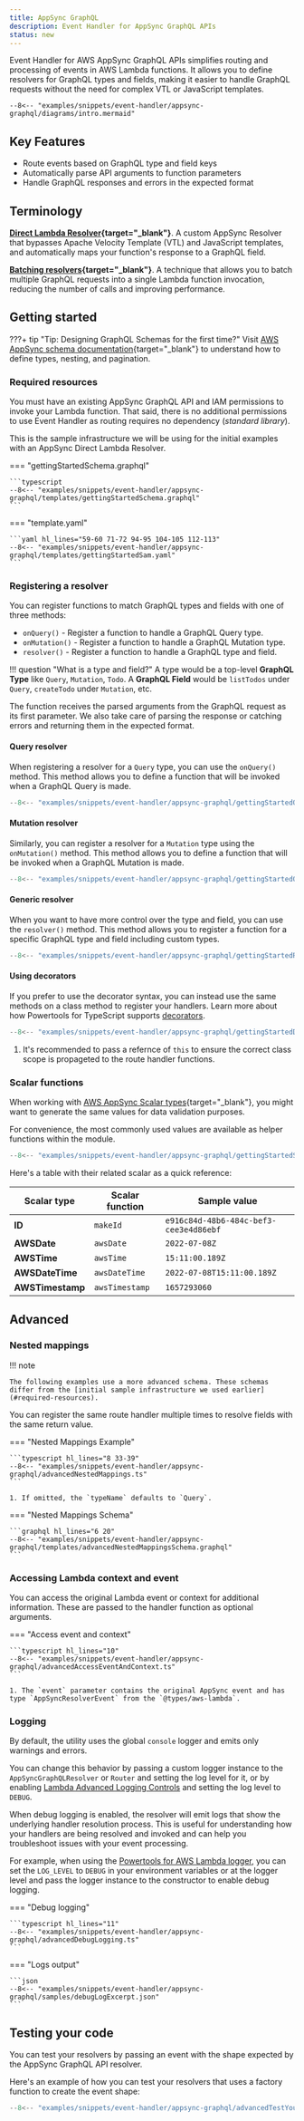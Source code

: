 ```yaml
---
title: AppSync GraphQL
description: Event Handler for AppSync GraphQL APIs
status: new
---
```


Event Handler for AWS AppSync GraphQL APIs simplifies routing and processing of events in AWS Lambda functions. It allows you to define resolvers for GraphQL types and fields, making it easier to handle GraphQL requests without the need for complex VTL or JavaScript templates.

```mermaid
--8<-- "examples/snippets/event-handler/appsync-graphql/diagrams/intro.mermaid"
```

## Key Features

- Route events based on GraphQL type and field keys
- Automatically parse API arguments to function parameters
- Handle GraphQL responses and errors in the expected format

## Terminology

**[Direct Lambda Resolver](https://docs.aws.amazon.com/appsync/latest/devguide/direct-lambda-reference.html){target="_blank"}**. A custom AppSync Resolver that bypasses Apache Velocity Template (VTL) and JavaScript templates, and automatically maps your function's response to a GraphQL field.

**[Batching resolvers](https://docs.aws.amazon.com/appsync/latest/devguide/tutorial-lambda-resolvers.html#advanced-use-case-batching){target="_blank"}**. A technique that allows you to batch multiple GraphQL requests into a single Lambda function invocation, reducing the number of calls and improving performance.

## Getting started

???+ tip "Tip: Designing GraphQL Schemas for the first time?"
    Visit [AWS AppSync schema documentation](https://docs.aws.amazon.com/appsync/latest/devguide/designing-your-schema.html){target="_blank"} to understand how to define types, nesting, and pagination.

### Required resources

You must have an existing AppSync GraphQL API and IAM permissions to invoke your Lambda function. That said, there is no additional permissions to use Event Handler as routing requires no dependency (_standard library_).

This is the sample infrastructure we will be using for the initial examples with an AppSync Direct Lambda Resolver.

=== "gettingStartedSchema.graphql"

    ```typescript
    --8<-- "examples/snippets/event-handler/appsync-graphql/templates/gettingStartedSchema.graphql"
    ```

=== "template.yaml"

    ```yaml hl_lines="59-60 71-72 94-95 104-105 112-113"
    --8<-- "examples/snippets/event-handler/appsync-graphql/templates/gettingStartedSam.yaml"
    ```

### Registering a resolver

You can register functions to match GraphQL types and fields with one of three methods:

- `onQuery()` - Register a function to handle a GraphQL Query type.
- `onMutation()` - Register a function to handle a GraphQL Mutation type.
- `resolver()` - Register a function to handle a GraphQL type and field.

!!! question "What is a type and field?"
    A type would be a top-level **GraphQL Type** like `Query`, `Mutation`, `Todo`. A **GraphQL Field** would be `listTodos` under `Query`, `createTodo` under `Mutation`, etc.

The function receives the parsed arguments from the GraphQL request as its first parameter. We also take care of parsing the response or catching errors and returning them in the expected format.

#### Query resolver

When registering a resolver for a `Query` type, you can use the `onQuery()` method. This method allows you to define a function that will be invoked when a GraphQL Query is made.

```typescript hl_lines="2 8 10 21" title="Registering a resolver for a Query type"
--8<-- "examples/snippets/event-handler/appsync-graphql/gettingStartedOnQuery.ts"
```

#### Mutation resolver

Similarly, you can register a resolver for a `Mutation` type using the `onMutation()` method. This method allows you to define a function that will be invoked when a GraphQL Mutation is made.

```typescript hl_lines="2-5 11 13 25" title="Registering a resolver for a Mutation type"
--8<-- "examples/snippets/event-handler/appsync-graphql/gettingStartedOnMutation.ts"
```

#### Generic resolver

When you want to have more control over the type and field, you can use the `resolver()` method. This method allows you to register a function for a specific GraphQL type and field including custom types.

```typescript hl_lines="2 8 10 27-30" title="Registering a resolver for a type and field"
--8<-- "examples/snippets/event-handler/appsync-graphql/gettingStartedResolver.ts"
```

#### Using decorators

If you prefer to use the decorator syntax, you can instead use the same methods on a class method to register your handlers. Learn more about how Powertools for TypeScript supports [decorators](../../getting-started/usage-patterns.md).

```typescript hl_lines="3-6 12 15 27 38 60" title="Using decorators to register a resolver"
--8<-- "examples/snippets/event-handler/appsync-graphql/gettingStartedDecorators.ts"
```

1. It's recommended to pass a refernce of `this` to ensure the correct class scope is propageted to the route handler functions.

### Scalar functions

When working with [AWS AppSync Scalar types](https://docs.aws.amazon.com/appsync/latest/devguide/scalars.html){target="_blank"}, you might want to generate the same values for data validation purposes.

For convenience, the most commonly used values are available as helper functions within the module.

```typescript hl_lines="2-6" title="Creating key scalar values"
--8<-- "examples/snippets/event-handler/appsync-graphql/gettingStartedScalarFunctions.ts"
```

Here's a table with their related scalar as a quick reference:

| Scalar type      | Scalar function | Sample value                           |
| ---------------- | --------------- | -------------------------------------- |
| **ID**           | `makeId`        | `e916c84d-48b6-484c-bef3-cee3e4d86ebf` |
| **AWSDate**      | `awsDate`       | `2022-07-08Z`                          |
| **AWSTime**      | `awsTime`       | `15:11:00.189Z`                        |
| **AWSDateTime**  | `awsDateTime`   | `2022-07-08T15:11:00.189Z`             |
| **AWSTimestamp** | `awsTimestamp`  | `1657293060`                           |

## Advanced

### Nested mappings

!!! note

    The following examples use a more advanced schema. These schemas differ from the [initial sample infrastructure we used earlier](#required-resources).

You can register the same route handler multiple times to resolve fields with the same return value.

=== "Nested Mappings Example"

    ```typescript hl_lines="8 33-39"
    --8<-- "examples/snippets/event-handler/appsync-graphql/advancedNestedMappings.ts"
    ```

    1. If omitted, the `typeName` defaults to `Query`.

=== "Nested Mappings Schema"

    ```graphql hl_lines="6 20"
    --8<-- "examples/snippets/event-handler/appsync-graphql/templates/advancedNestedMappingsSchema.graphql"
    ```

### Accessing Lambda context and event

You can access the original Lambda event or context for additional information. These are passed to the handler function as optional arguments.

=== "Access event and context"

    ```typescript hl_lines="10"
    --8<-- "examples/snippets/event-handler/appsync-graphql/advancedAccessEventAndContext.ts"
    ```

    1. The `event` parameter contains the original AppSync event and has type `AppSyncResolverEvent` from the `@types/aws-lambda`.

### Logging

By default, the utility uses the global `console` logger and emits only warnings and errors.

You can change this behavior by passing a custom logger instance to the `AppSyncGraphQLResolver` or `Router` and setting the log level for it, or by enabling [Lambda Advanced Logging Controls](https://docs.aws.amazon.com/lambda/latest/dg/monitoring-cloudwatchlogs-advanced.html) and setting the log level to `DEBUG`.

When debug logging is enabled, the resolver will emit logs that show the underlying handler resolution process. This is useful for understanding how your handlers are being resolved and invoked and can help you troubleshoot issues with your event processing.

For example, when using the [Powertools for AWS Lambda logger](../logger.md), you can set the `LOG_LEVEL` to `DEBUG` in your environment variables or at the logger level and pass the logger instance to the constructor to enable debug logging.

=== "Debug logging"

    ```typescript hl_lines="11"
    --8<-- "examples/snippets/event-handler/appsync-graphql/advancedDebugLogging.ts"
    ```

=== "Logs output"

    ```json
    --8<-- "examples/snippets/event-handler/appsync-graphql/samples/debugLogExcerpt.json"
    ```

## Testing your code

You can test your resolvers by passing an event with the shape expected by the AppSync GraphQL API resolver.

Here's an example of how you can test your resolvers that uses a factory function to create the event shape:

```typescript
--8<-- "examples/snippets/event-handler/appsync-graphql/advancedTestYourCode.ts"
```
